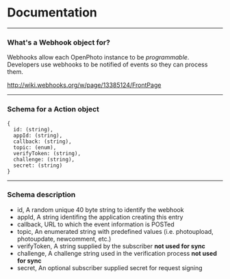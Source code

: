 Documentation
=======================


----------------------------------------

### What's a Webhook object for?

Webhooks allow each OpenPhoto instance to be _programmable_.
Developers use webhooks to be notified of events so they can process them.

http://wiki.webhooks.org/w/page/13385124/FrontPage

----------------------------------------

### Schema for a Action object

    {
      id: (string),
      appId: (string),
      callback: (string),
      topic: (enum),
      verifyToken: (string),
      challenge: (string),
      secret: (string)
    }

----------------------------------------

### Schema description

  * id, A random unique 40 byte string to identify the webhook
  * appId, A string identifing the application creating this entry
  * callback, URL to which the event information is POSTed
  * topic, An enumerated string with predefined values (i.e. photoupload, photoupdate, newcomment, etc.)
  * verifyToken, A string supplied by the subscriber **not used for sync**
  * challenge, A challenge string used in the verification process **not used for sync**
  * secret, An optional subscriber supplied secret for request signing
